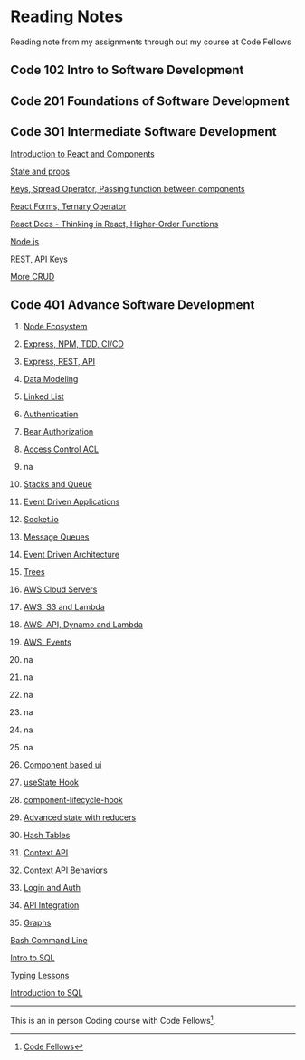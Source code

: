 # Reading Notes

Reading note from my assignments through out my course at Code Fellows

## Code 102 Intro to Software Development

## Code 201 Foundations of Software Development

## Code 301 Intermediate Software Development

[Introduction to React and Components](code301/read01.md)

[State and props](code301/read02.md)

[Keys, Spread Operator, Passing function between components](code301/read03.md)

[React Forms, Ternary Operator](code301/read04.md)

[React Docs - Thinking in React, Higher-Order Functions](code301/read05.md)

[Node.js](code301/read06.md)

[REST, API Keys](code301/read07.md)

[More CRUD](code301/read13.md)

## Code 401 Advance Software Development

1. [Node Ecosystem](code401/read01.md)

2. [Express, NPM, TDD, CI/CD](code401/express-npm-tdd-ci-cd.md)

3. [Express, REST, API](code401/express-rest-api.md)

4. [Data Modeling](code401/data-modeling.md)

5. [Linked List](code401/linked-lists.md)

6. [Authentication](code401/authentication.md)

7. [Bear Authorization](code401/bearer-authorization.md)

8. [Access Control ACL](code401/access-control-acl.md)

9. na

10. [Stacks and Queue](code401/stack-queue.md)

11. [Event Driven Applications](code401/event-driven-applications.md)

12. [Socket.io](code401/socket-io.md)

13. [Message Queues](code401/message-queues.md)

14. [Event Driven Architecture](code401/event-driven-architecture.md)

15. [Trees](code401/trees.md)

16. [AWS Cloud Servers](code401/aws-cloud-servers.md)

17. [AWS: S3 and Lambda](code401/aws-s3-and-lambda.md)

18. [AWS: API, Dynamo and Lambda](code401/aws-api-dynamo-lambda.md)

19. [AWS: Events](code401/aws-events.md)

20. na
21. na
22. na
23. na
24. na
25. na

26. [Component based ui](code401/component-based-ui.md)

27. [useState Hook](code401/usestate-hook.md)

28. [component-lifecycle-hook](code401/component-lifecycle-hook.md)

29. [Advanced state with reducers](code401/advanced-state-with-reducers.md)

30. [Hash Tables](code401/hash-tables.md)

31. [Context API](code401/context-api.md)

32. [Context API Behaviors](code401/context-api-behaviors.md)

33. [Login and Auth](code401/login-and-auth.md)

34. [API Integration](code401/api-integration.md)

35. [Graphs](code401/graphs.md)

[Bash Command Line](code401/commandLine.md)

[Intro to SQL](code401/sql.md)

[Typing Lessons](code401/typingLessons.md)

[Introduction to SQL](code401/Intro_to_SQL.md)

---

This is an in person Coding course with Code Fellows[^1].

[^1]: [Code Fellows](https://www.codefellows.org)

